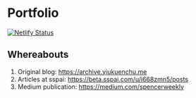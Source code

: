 # Portfolio

[![Netlify Status](https://api.netlify.com/api/v1/badges/46efd945-c9f4-40c2-b1ad-2816ad266f67/deploy-status)](https://app.netlify.com/sites/jovial-bardeen-05ca9c/deploys)

## Whereabouts

1. Original blog: <https://archive.yiukuenchu.me>
2. Articles at sspai: <https://beta.sspai.com/u/i668zmn5/posts>
3. Medium publication: <https://medium.com/spencerweekly>

